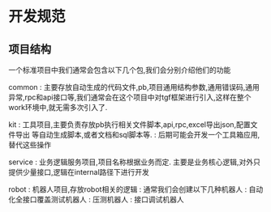 # 开发规范

## 项目结构
一个标准项目中我们通常会包含以下几个包,我们会分别介绍他们的功能

common
: 主要存放自动生成的代码文件,pb,项目通用结构参数,通用错误码,通用异常,rpc和api接口等,我们通常会在这个项目中对tgf框架进行引入,这样在整个work环境中,就无需多次引入了.

kit
: 工具项目,主要负责存放pb执行相关文件脚本,api,rpc,excel导出json,配置文件导出 等自动生成脚本,或者文档和sql脚本等.
: 后期可能会开发一个工具箱应用,替代这些操作

service
: 业务逻辑服务项目,项目名称根据业务而定. 主要是业务核心逻辑,对外只提供少量接口,逻辑在internal路径下进行开发


robot
: 机器人项目,存放robot相关的逻辑
: 通常我们会创建以下几种机器人
: 自动化全接口覆盖测试机器人
: 压测机器人
: 接口调试机器人
